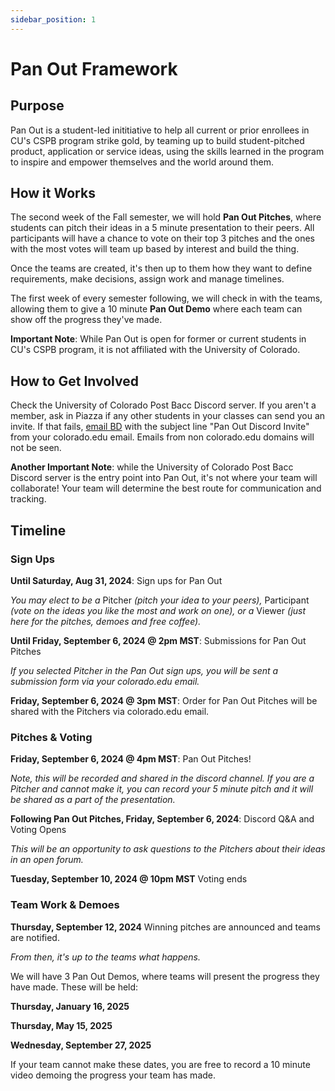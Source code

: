 ```yaml
---
sidebar_position: 1
---
```


# Pan Out Framework

## Purpose

Pan Out is a student-led inititiative to help all current or prior enrollees in CU's CSPB program strike gold, by teaming up to build student-pitched product, application or service ideas, using the skills learned in the program to inspire and empower themselves and the world around them.

## How it Works

The second week of the Fall semester, we will hold **Pan Out Pitches**, where students can pitch their ideas in a 5 minute presentation to their peers. All participants will have a chance to vote on their top 3 pitches and the ones with the most votes will team up based by interest and build the thing.

Once the teams are created, it's then up to them how they want to define requirements, make decisions, assign work and manage timelines. 

The first week of every semester following, we will check in with the teams, allowing them to give a 10 minute **Pan Out Demo** where each team can show off the progress they've made.

**Important Note**: While Pan Out is open for former or current students in CU's CSPB program, it is not affiliated with the University of Colorado.

## How to Get Involved

Check the University of Colorado Post Bacc Discord server. If you aren't a member, ask in Piazza if any other students in your classes can send you an invite. If that fails, [email BD](mailto:beti7384@colorado.edu) with the subject line "Pan Out Discord Invite" from your colorado.edu email. Emails from non colorado.edu domains will not be seen.

**Another Important Note**: while the University of Colorado Post Bacc Discord server is the entry point into Pan Out, it's not where your team will collaborate! Your team will determine the best route for communication and tracking.


## Timeline

### Sign Ups
**Until Saturday, Aug 31, 2024**: Sign ups for Pan Out

_You may elect to be a_ Pitcher _(pitch your idea to your peers),_ Participant _(vote on the ideas you like the most and work on one), or a_ Viewer _(just here for the pitches, demoes and free coffee)._

**Until Friday, September 6, 2024 @ 2pm MST**: Submissions for Pan Out Pitches

_If you selected Pitcher in the Pan Out sign ups, you will be sent a submission form via your colorado.edu email._

**Friday, September 6, 2024 @ 3pm MST**: Order for Pan Out Pitches will be shared with the Pitchers via colorado.edu email.


### Pitches & Voting
**Friday, September 6, 2024 @ 4pm MST**: Pan Out Pitches!

_Note, this will be recorded and shared in the discord channel. If you are a Pitcher and cannot make it, you can record your 5 minute pitch and it will be shared as a part of the presentation._

**Following Pan Out Pitches, Friday, September 6, 2024**: Discord Q&A and Voting Opens

_This will be an opportunity to ask questions to the Pitchers about their ideas in an open forum._

**Tuesday, September 10, 2024 @ 10pm MST** Voting ends

### Team Work & Demoes
**Thursday, September 12, 2024** Winning pitches are announced and teams are notified.

_From then, it's up to the teams what happens._

We will have 3 Pan Out Demos, where teams will present the progress they have made. These will be held:

**Thursday, January 16, 2025**

**Thursday, May 15, 2025**

**Wednesday, September 27, 2025**

If your team cannot make these dates, you are free to record a 10 minute video demoing the progress your team has made.


